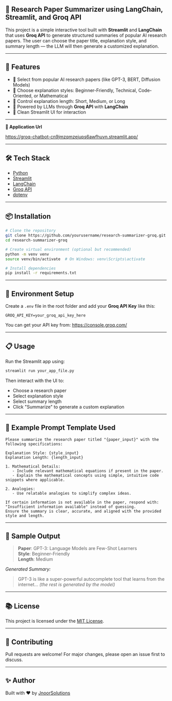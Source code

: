 
## 🧠 Research Paper Summarizer using LangChain, Streamlit, and Groq API

This project is a simple interactive tool built with **Streamlit** and **LangChain** that uses **Groq API** to generate structured summaries of popular AI research papers. The user can choose the paper title, explanation style, and summary length — the LLM will then generate a customized explanation.

---

## 🚀 Features

- 📄 Select from popular AI research papers (like GPT-3, BERT, Diffusion Models)
- 🧠 Choose explanation styles: Beginner-Friendly, Technical, Code-Oriented, or Mathematical
- 📏 Control explanation length: Short, Medium, or Long
- 🤖 Powered by LLMs through **Groq API** with **LangChain**
- 🧪 Clean Streamlit UI for interaction

---
**🧪 Application Url**

https://groq-chatbot-cn9jmzqmzejups6awfhuvn.streamlit.app/

---

## 🛠️ Tech Stack

- [Python](https://www.python.org/)
- [Streamlit](https://streamlit.io/)
- [LangChain](https://www.langchain.com/)
- [Groq API](https://console.groq.com/)
- [dotenv](https://pypi.org/project/python-dotenv/)

---

## 📦 Installation

```bash
# Clone the repository
git clone https://github.com/yourusername/research-summarizer-groq.git
cd research-summarizer-groq

# Create virtual environment (optional but recommended)
python -m venv venv
source venv/bin/activate  # On Windows: venv\Scripts\activate

# Install dependencies
pip install -r requirements.txt
```

---

## 🔐 Environment Setup

Create a `.env` file in the root folder and add your **Groq API Key** like this:

```
GROQ_API_KEY=your_groq_api_key_here
```

You can get your API key from: https://console.groq.com/

---

## 📋 Usage

Run the Streamlit app using:

```bash
streamlit run your_app_file.py
```

Then interact with the UI to:

- Choose a research paper
- Select explanation style
- Select summary length
- Click "Summarize" to generate a custom explanation

---

## 🧠 Example Prompt Template Used

```text
Please summarize the research paper titled "{paper_input}" with the following specifications:

Explanation Style: {style_input}
Explanation Length: {length_input}

1. Mathematical Details:
   - Include relevant mathematical equations if present in the paper.
   - Explain the mathematical concepts using simple, intuitive code snippets where applicable.

2. Analogies:
   - Use relatable analogies to simplify complex ideas.

If certain information is not available in the paper, respond with: "Insufficient information available" instead of guessing.
Ensure the summary is clear, accurate, and aligned with the provided style and length.
```

---

## 📘 Sample Output

> **Paper**: GPT-3: Language Models are Few-Shot Learners  
> **Style**: Beginner-Friendly  
> **Length**: Medium  

*Generated Summary:*

> GPT-3 is like a super-powerful autocomplete tool that learns from the internet...
> *(the rest is generated by the model)*

---

## 📚 License

This project is licensed under the [MIT License](LICENSE).

---

## 🤝 Contributing

Pull requests are welcome! For major changes, please open an issue first to discuss.

---

## ✨ Author

Built with ❤️ by [JnoorSolutions](https://github.com/junaidnoor)

